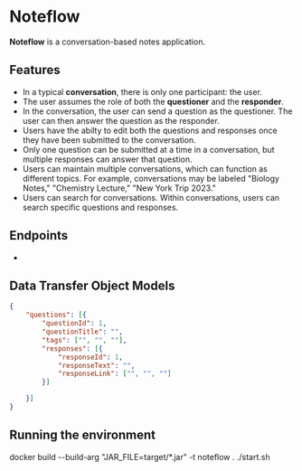 # Noteflow

**Noteflow** is a conversation-based notes application.

## Features

- In a typical **conversation**, there is only one participant: the user.
- The user assumes the role of both the **questioner** and the **responder**.
- In the conversation, the user can send a question as the questioner.
  The user can then answer the question as the
  responder.
- Users have the abilty to edit both the questions and responses once they have been submitted to the conversation.
- Only one question can be submitted at a time in a conversation, but multiple responses can answer that question.
- Users can maintain multiple conversations, which can function as different topics.
  For example, conversations may be labeled "Biology Notes," "Chemistry Lecture," "New York Trip 2023."
- Users can search for conversations. Within conversations, users can search specific questions and responses.

  
## Endpoints

- 

## Data Transfer Object Models
```json
{
	"questions": [{
		"questionId": 1,
		"questionTitle": "",
		"tags": ["", "", ""],
		"responses": [{
			"responseId": 1,
			"responseText": "",
			"responseLink": ["", "", ""]
		}]

	}]
}
```

## Running the environment
docker build --build-arg "JAR_FILE=target/*.jar" -t noteflow .
./start.sh
